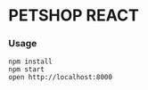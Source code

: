 PETSHOP REACT
=====================

### Usage

```
npm install
npm start
open http://localhost:8000
```


